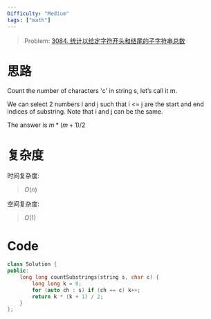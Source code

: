 ```yaml
---
Difficulty: "Medium"
tags: ["math"]
---
```


> Problem: [3084. 统计以给定字符开头和结尾的子字符串总数](https://leetcode.cn/problems/count-substrings-starting-and-ending-with-given-character/description/)

# 思路

Count the number of characters 'c' in string s, let’s call it m.

We can select 2 numbers i and j such that i <= j are the start and end indices of substring. Note that i and j can be the same.

The answer is $m * (m + 1) / 2$


# 复杂度

时间复杂度:
> $O(n)$

空间复杂度:
> $O(1)$

# Code
```C++
class Solution {
public:
    long long countSubstrings(string s, char c) {
        long long k = 0;
        for (auto ch : s) if (ch == c) k++;
        return k * (k + 1) / 2;
    }
};
```
  

